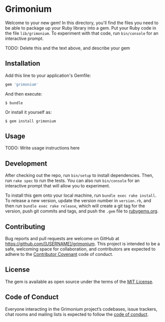# Grimonium

Welcome to your new gem! In this directory, you'll find the files you need to be able to package up your Ruby library into a gem. Put your Ruby code in the file `lib/grimonium`. To experiment with that code, run `bin/console` for an interactive prompt.

TODO: Delete this and the text above, and describe your gem

## Installation

Add this line to your application's Gemfile:

```ruby
gem 'grimonium'
```

And then execute:

    $ bundle

Or install it yourself as:

    $ gem install grimonium

## Usage

TODO: Write usage instructions here

## Development

After checking out the repo, run `bin/setup` to install dependencies. Then, run `rake spec` to run the tests. You can also run `bin/console` for an interactive prompt that will allow you to experiment.

To install this gem onto your local machine, run `bundle exec rake install`. To release a new version, update the version number in `version.rb`, and then run `bundle exec rake release`, which will create a git tag for the version, push git commits and tags, and push the `.gem` file to [rubygems.org](https://rubygems.org).

## Contributing

Bug reports and pull requests are welcome on GitHub at https://github.com/[USERNAME]/grimonium. This project is intended to be a safe, welcoming space for collaboration, and contributors are expected to adhere to the [Contributor Covenant](http://contributor-covenant.org) code of conduct.

## License

The gem is available as open source under the terms of the [MIT License](http://opensource.org/licenses/MIT).

## Code of Conduct

Everyone interacting in the Grimonium project’s codebases, issue trackers, chat rooms and mailing lists is expected to follow the [code of conduct](https://github.com/[USERNAME]/grimonium/blob/master/CODE_OF_CONDUCT.md).
